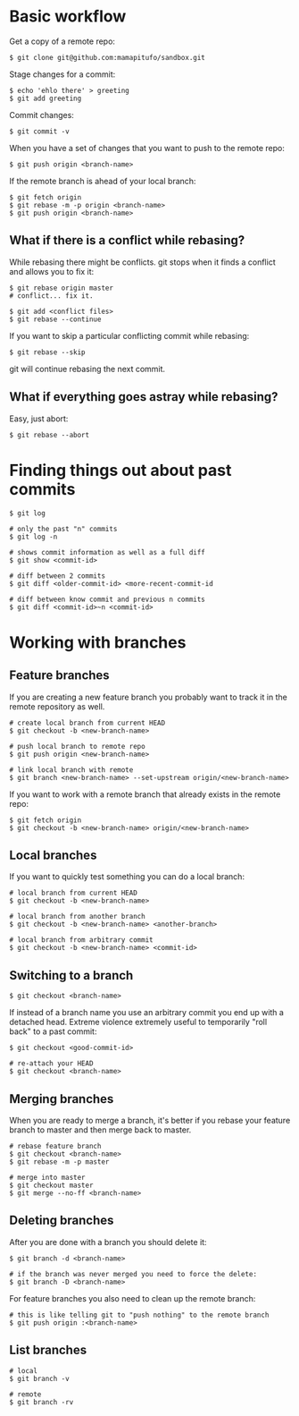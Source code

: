 # Basic workflow

Get a copy of a remote repo:

    $ git clone git@github.com:mamapitufo/sandbox.git

Stage changes for a commit:

    $ echo 'ehlo there' > greeting
    $ git add greeting

Commit changes:

    $ git commit -v

When you have a set of changes that you want to push to the remote repo:

    $ git push origin <branch-name>

If the remote branch is ahead of your local branch:

    $ git fetch origin
    $ git rebase -m -p origin <branch-name>
    $ git push origin <branch-name>

## What if there is a conflict while rebasing?

While rebasing there might be conflicts. git stops when it finds a conflict
and allows you to fix it:

    $ git rebase origin master
    # conflict... fix it.

    $ git add <conflict files>
    $ git rebase --continue

If you want to skip a particular conflicting commit while rebasing:

    $ git rebase --skip

git will continue rebasing the next commit.

## What if everything goes astray while rebasing?

Easy, just abort:

    $ git rebase --abort

# Finding things out about past commits

    $ git log

    # only the past "n" commits
    $ git log -n

    # shows commit information as well as a full diff
    $ git show <commit-id>

    # diff between 2 commits
    $ git diff <older-commit-id> <more-recent-commit-id

    # diff between know commit and previous n commits
    $ git diff <commit-id>~n <commit-id>

# Working with branches

## Feature branches

If you are creating a new feature branch you probably want to track it in the
remote repository as well.

    # create local branch from current HEAD
    $ git checkout -b <new-branch-name>

    # push local branch to remote repo
    $ git push origin <new-branch-name>

    # link local branch with remote
    $ git branch <new-branch-name> --set-upstream origin/<new-branch-name>

If you want to work with a remote branch that already exists in the remote
repo:

    $ git fetch origin
    $ git checkout -b <new-branch-name> origin/<new-branch-name>

## Local branches

If you want to quickly test something you can do a local branch:

    # local branch from current HEAD
    $ git checkout -b <new-branch-name>

    # local branch from another branch
    $ git checkout -b <new-branch-name> <another-branch>

    # local branch from arbitrary commit
    $ git checkout -b <new-branch-name> <commit-id>

## Switching to a branch

    $ git checkout <branch-name>

If instead of a branch name you use an arbitrary commit you end up with a
detached head. Extreme violence extremely useful to temporarily "roll back" to
a past commit:

    $ git checkout <good-commit-id>

    # re-attach your HEAD
    $ git checkout <branch-name>

## Merging branches

When you are ready to merge a branch, it's better if you rebase your feature
branch to master and then merge back to master.

    # rebase feature branch
    $ git checkout <branch-name>
    $ git rebase -m -p master
    
    # merge into master
    $ git checkout master
    $ git merge --no-ff <branch-name>

## Deleting branches

After you are done with a branch you should delete it:

    $ git branch -d <branch-name>

    # if the branch was never merged you need to force the delete:
    $ git branch -D <branch-name>

For feature branches you also need to clean up the remote branch:

    # this is like telling git to "push nothing" to the remote branch
    $ git push origin :<branch-name>

## List branches

    # local
    $ git branch -v

    # remote
    $ git branch -rv
